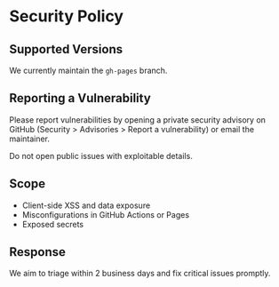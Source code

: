 # Security Policy

## Supported Versions

We currently maintain the `gh-pages` branch.

## Reporting a Vulnerability

Please report vulnerabilities by opening a private security advisory on GitHub (Security > Advisories > Report a vulnerability) or email the maintainer.

Do not open public issues with exploitable details.

## Scope

- Client-side XSS and data exposure
- Misconfigurations in GitHub Actions or Pages
- Exposed secrets

## Response

We aim to triage within 2 business days and fix critical issues promptly.
